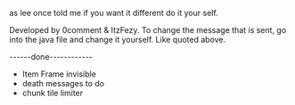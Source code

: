 as lee once told me if you want it different do it your self.

Developed by 0comment & ItzFezy.
To change the message that is sent, go into the java file and change it yourself. Like quoted above.

------done------------
* Item Frame invisible
* death messages
  to do
* chunk tile limiter
